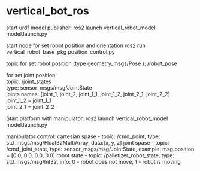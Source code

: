 # vertical_bot_ros
start urdf model publisher:
ros2 launch vertical_robot_model model.launch.py

start node for set robot position and orientation
ros2 run vertical_robot_base_pkg position_control.py

topic for set robot position (type geometry_msgs/Pose ):
/robot_pose

for set joint position:\
topic: /joint_states\
type: sensor_msgs/msg/JointState\
joints names: [joint_1, joint_2, joint_1_1, joint_1_2, joint_2_1, joint_2_2]\
joint_1_2 = joint_1_1\
joint_2_1 = joint_2_2


Start platform with manipulator:
ros2 launch vertical_robot_model model.launch.py

manipulator control:
cartesian spase - topic: /cmd_point, type: std_msgs/msg/Float32MultiArray, data:[x, y, z]
joint spase - topic: /cmd_joint_state, type: sensor_msgs/msg/JointState, example: msg.position = [0.0, 0.0, 0.0, 0.0]
robot state - topic: /palletizer_robot_state, type: std_msgs/msg/Int32, info: 0 - robot does not move, 1 - robot is moving

